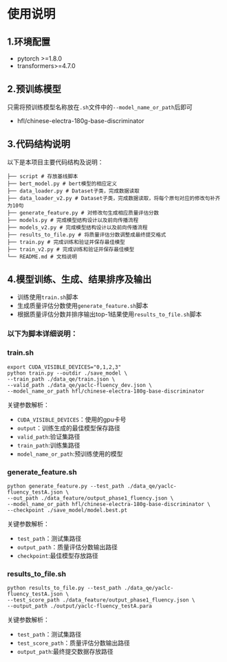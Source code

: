 # 使用说明
## 1.环境配置
- pytorch >=1.8.0
- transformers>=4.7.0
## 2.预训练模型
只需将预训练模型名称放在```.sh```文件中的```--model_name_or_path```后即可
- hfl/chinese-electra-180g-base-discriminator
## 3.代码结构说明
以下是本项目主要代码结构及说明：
```
├── script # 存放基线脚本
├── bert_model.py # bert模型的相应定义
├── data_loader.py # Dataset子类，完成数据读取
├── data_loader_v2.py # Dataset子类，完成数据读取，将每个原句对应的修改句补齐为10句
├── generate_feature.py # 对修改句生成相应质量评估分数
├── models.py # 完成模型结构设计以及前向传播流程
├── models_v2.py # 完成模型结构设计以及前向传播流程
├── results_to_file.py # 将质量评估分数调整成最终提交格式
├── train.py # 完成训练和验证并保存最佳模型
├── train_v2.py # 完成训练和验证并保存最佳模型
└── README.md # 文档说明

```
## 4.模型训练、生成、结果排序及输出
- 训练使用```train.sh```脚本
- 生成质量评估分数使用```generate_feature.sh```脚本
- 根据质量评估分数并排序输出top-1结果使用```results_to_file.sh```脚本

### 以下为脚本详细说明：
### train.sh
```
export CUDA_VISIBLE_DEVICES="0,1,2,3"
python train.py --outdir ./save_model \
--train_path ./data_qe/train.json \
--valid_path ./data_qe/yaclc-fluency_dev.json \
--model_name_or_path hfl/chinese-electra-180g-base-discriminator
```
关键参数解析：
- ```CUDA_VISIBLE_DEVICES```：使用的gpu卡号
- ```output```：训练生成的最佳模型保存路径
- ```valid_path```:验证集路径
- ```train_path```:训练集路径
- ```model_name_or_path```:预训练使用的模型

### generate_feature.sh
```
python generate_feature.py --test_path ./data_qe/yaclc-fluency_testA.json \
--out_path ./data_feature/output_phase1_fluency.json \
--model_name_or_path hfl/chinese-electra-180g-base-discriminator \
--checkpoint ./save_model/model.best.pt
```
关键参数解析：
- ```test_path```：测试集路径
- ```output_path```：质量评估分数输出路径
- ```checkpoint```:最佳模型存放路径

### results_to_file.sh
```
python results_to_file.py --test_path ./data_qe/yaclc-fluency_testA.json \
--test_score_path ./data_feature/output_phase1_fluency.json \
--output_path ./output/yaclc-fluency_testA.para
```
关键参数解析：
- ```test_path```：测试集路径
- ```test_score_path```：质量评估分数输出路径
- ```output_path```:最终提交数据存放路径
